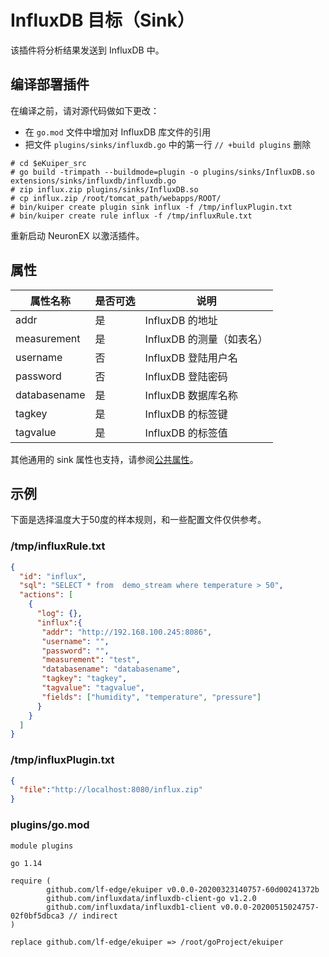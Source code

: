 # InfluxDB 目标（Sink）

该插件将分析结果发送到 InfluxDB 中。
## 编译部署插件

在编译之前，请对源代码做如下更改：

- 在 `go.mod` 文件中增加对 InfluxDB 库文件的引用
-  把文件 `plugins/sinks/influxdb.go` 中的第一行 `// +build plugins` 删除

```shell
# cd $eKuiper_src
# go build -trimpath --buildmode=plugin -o plugins/sinks/InfluxDB.so extensions/sinks/influxdb/influxdb.go
# zip influx.zip plugins/sinks/InfluxDB.so
# cp influx.zip /root/tomcat_path/webapps/ROOT/
# bin/kuiper create plugin sink influx -f /tmp/influxPlugin.txt
# bin/kuiper create rule influx -f /tmp/influxRule.txt
```

重新启动 NeuronEX 以激活插件。

## 属性

| 属性名称     | 是否可选 | 说明                      |
| ------------ | -------- | ------------------------- |
| addr         | 是       | InfluxDB 的地址           |
| measurement  | 是       | InfluxDB 的测量（如表名） |
| username     | 否       | InfluxDB 登陆用户名       |
| password     | 否       | InfluxDB 登陆密码         |
| databasename | 是       | InfluxDB 数据库名称       |
| tagkey       | 是       | InfluxDB 的标签键         |
| tagvalue     | 是       | InfluxDB 的标签值         |

其他通用的 sink 属性也支持，请参阅[公共属性](./sink.md#公共属性)。

## 示例

下面是选择温度大于50度的样本规则，和一些配置文件仅供参考。

### /tmp/influxRule.txt

```json
{
  "id": "influx",
  "sql": "SELECT * from  demo_stream where temperature > 50",
  "actions": [
    {
      "log": {},
      "influx":{
       "addr": "http://192.168.100.245:8086",
       "username": "",
       "password": "",
       "measurement": "test",
       "databasename": "databasename",
       "tagkey": "tagkey",
       "tagvalue": "tagvalue",
       "fields": ["humidity", "temperature", "pressure"]
      }
    }
  ]
}
```
### /tmp/influxPlugin.txt
```json
{
  "file":"http://localhost:8080/influx.zip"
}
```
### plugins/go.mod
```
module plugins

go 1.14

require (
        github.com/lf-edge/ekuiper v0.0.0-20200323140757-60d00241372b
        github.com/influxdata/influxdb-client-go v1.2.0
        github.com/influxdata/influxdb1-client v0.0.0-20200515024757-02f0bf5dbca3 // indirect
)

replace github.com/lf-edge/ekuiper => /root/goProject/ekuiper

```
